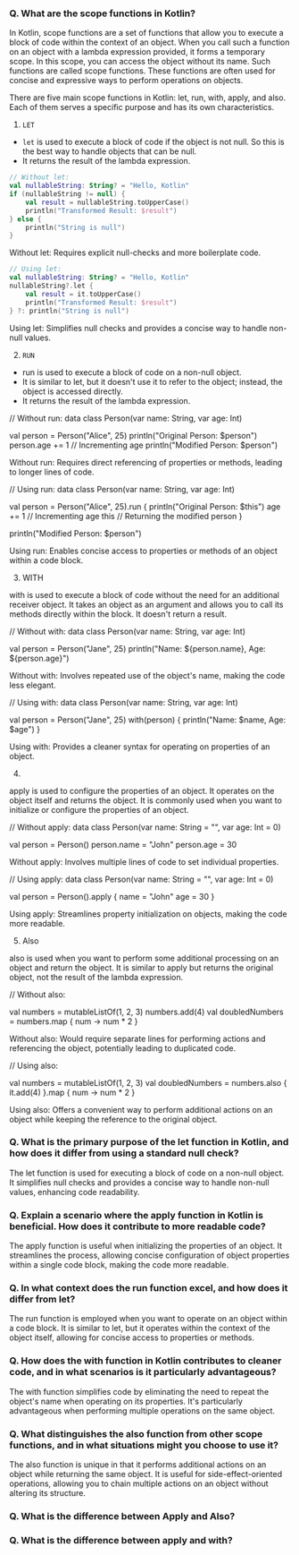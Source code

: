 ### Q. What are the scope functions in Kotlin?
In Kotlin, scope functions are a set of functions that allow you to execute a block of code within the context of an object. When you call such a function on an object with a lambda expression provided, it forms a temporary scope. In this scope, you can access the object without its name. Such functions are called scope functions. These functions are often used for concise and expressive ways to perform operations on objects.

There are five main scope functions in Kotlin: let, run, with, apply, and also. Each of them serves a specific purpose and has its own characteristics.

1. `LET`
* `let` is used to execute a block of code if the object is not null. So this is the best way to handle objects that can be null.
* It returns the result of the lambda expression.

```kotlin
// Without let:
val nullableString: String? = "Hello, Kotlin"
if (nullableString != null) {
    val result = nullableString.toUpperCase()
    println("Transformed Result: $result")
} else {
    println("String is null")
}
```

Without let: Requires explicit null-checks and more boilerplate code.

```kotlin
// Using let:
val nullableString: String? = "Hello, Kotlin"
nullableString?.let { 
    val result = it.toUpperCase()
    println("Transformed Result: $result")
} ?: println("String is null")
```
Using let: Simplifies null checks and provides a concise way to handle non-null values.


2. `RUN`

* run is used to execute a block of code on a non-null object.
* It is similar to let, but it doesn't use it to refer to the object; instead, the object is accessed directly.
* It returns the result of the lambda expression.

// Without run:
data class Person(var name: String, var age: Int)

val person = Person("Alice", 25)
println("Original Person: $person")
person.age += 1  // Incrementing age
println("Modified Person: $person")

Without run: Requires direct referencing of properties or methods, leading to longer lines of code.

// Using run:
data class Person(var name: String, var age: Int)

val person = Person("Alice", 25).run {
    println("Original Person: $this")
    age += 1  // Incrementing age
    this  // Returning the modified person
}

println("Modified Person: $person")

Using run: Enables concise access to properties or methods of an object within a code block.

3. WITH

with is used to execute a block of code without the need for an additional receiver object.
It takes an object as an argument and allows you to call its methods directly within the block.
It doesn't return a result.

// Without with:
data class Person(var name: String, var age: Int)

val person = Person("Jane", 25)
println("Name: ${person.name}, Age: ${person.age}")

Without with: Involves repeated use of the object's name, making the code less elegant.


// Using with:
data class Person(var name: String, var age: Int)

val person = Person("Jane", 25)
with(person) {
    println("Name: $name, Age: $age")
}

Using with: Provides a cleaner syntax for operating on properties of an object.

4. 

apply is used to configure the properties of an object.
It operates on the object itself and returns the object.
It is commonly used when you want to initialize or configure the properties of an object.

// Without apply:
data class Person(var name: String = "", var age: Int = 0)

val person = Person()
person.name = "John"
person.age = 30

Without apply: Involves multiple lines of code to set individual properties.

// Using apply:
data class Person(var name: String = "", var age: Int = 0)

val person = Person().apply {
    name = "John"
    age = 30
}

Using apply: Streamlines property initialization on objects, making the code more readable.

5. Also

also is used when you want to perform some additional processing on an object and return the object.
It is similar to apply but returns the original object, not the result of the lambda expression.

// Without also:

val numbers = mutableListOf(1, 2, 3)
numbers.add(4)
val doubledNumbers = numbers.map { num -> num * 2 }

Without also: Would require separate lines for performing actions and referencing the object, potentially leading to duplicated code.

// Using also:

val numbers = mutableListOf(1, 2, 3)
val doubledNumbers = numbers.also {
    it.add(4)
}.map { num -> num * 2 }

Using also: Offers a convenient way to perform additional actions on an object while keeping the reference to the original object.

### Q. What is the primary purpose of the let function in Kotlin, and how does it differ from using a standard null check?

The let function is used for executing a block of code on a non-null object. It simplifies null checks and provides a concise way to handle non-null values, enhancing code readability.

### Q. Explain a scenario where the apply function in Kotlin is beneficial. How does it contribute to more readable code? 

The apply function is useful when initializing the properties of an object. It streamlines the process, allowing concise configuration of object properties within a single code block, making the code more readable.

### Q. In what context does the run function excel, and how does it differ from let?

The run function is employed when you want to operate on an object within a code block. It is similar to let, but it operates within the context of the object itself, allowing for concise access to properties or methods.

### Q. How does the with function in Kotlin contributes to cleaner code, and in what scenarios is it particularly advantageous? 
The with function simplifies code by eliminating the need to repeat the object's name when operating on its properties. It's particularly advantageous when performing multiple operations on the same object.

### Q. What distinguishes the also function from other scope functions, and in what situations might you choose to use it?

The also function is unique in that it performs additional actions on an object while returning the same object. It is useful for side-effect-oriented operations, allowing you to chain multiple actions on an object without altering its structure.

### Q. What is the difference between Apply and Also?


### Q. What is the difference between apply and with?